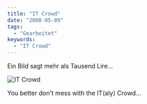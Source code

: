 ```yaml
---
title: "IT Crowd"
date: "2008-05-09"
tags:
  - "Gearbeitet"
keywords:
  - "IT Crowd"
---
```


Ein Bild sagt mehr als Tausend Lire…

![IT Crowd](/images/codecandies/ZZ74D88072.jpg)

You better don't mess with the IT(aly) Crowd…
